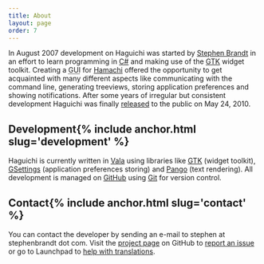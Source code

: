 ```yaml
---
title: About
layout: page
order: 7
---
```

In August 2007 development on Haguichi was started by <a href="https://www.stephenbrandt.com/" target="_blank">Stephen Brandt</a> in an effort to learn programming in <a href="https://en.wikipedia.org/wiki/C_Sharp_(programming_language)" target="_blank">C#</a> and making use of the <a href="https://www.gtk.org" target="_blank">GTK</a> widget toolkit. Creating a <abbr title="Graphical user interface">GUI</abbr> for <a href="https://www.vpn.net" target="_blank">Hamachi</a> offered the opportunity to get acquainted with many different aspects like communicating with the command line, generating treeviews, storing application preferences and showing notifications. After some years of irregular but consistent development Haguichi was finally [released](/news/release090/) to the public on May 24, 2010.

<h2 id="development">Development{% include anchor.html slug='development' %}</h2>
Haguichi is currently written in <a href="https://wiki.gnome.org/Projects/Vala" target="_blank">Vala</a> using libraries like <a href="https://www.gtk.org" target="_blank">GTK</a> (widget toolkit), <a href="https://docs.gtk.org/gio/class.Settings.html" target="_blank">GSettings</a> (application preferences storing) and <a href="https://docs.gtk.org/Pango/" target="_blank">Pango</a> (text rendering). All development is managed on <a href="https://github.com/ztefn/haguichi" target="_blank">GitHub</a> using <a href="https://git-scm.com/" target="_blank">Git</a> for version control.

<h2 id="contact">Contact{% include anchor.html slug='contact' %}</h2>
You can contact the developer by sending an e-mail to stephen at stephenbrandt dot com. Visit the <a href="https://github.com/ztefn/haguichi" target="_blank">project page</a> on GitHub to <a href="https://github.com/ztefn/haguichi/issues" target="_blank">report an issue</a> or go to Launchpad to <a href="https://translations.launchpad.net/haguichi" target="_blank">help with translations</a>.
